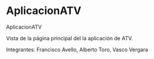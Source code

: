 # AplicacionATV
AplicacionATV

Vista de la página principal del la aplicación de ATV.

Integrantes: Francisco Avello, Alberto Toro, Vasco Vergara
